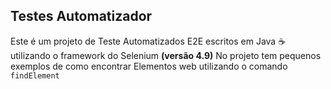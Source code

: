 ## Testes Automatizador 

Este é um projeto de Teste Automatizados E2E escritos em Java :coffee: utilizando o framework do Selenium **(versão 4.9)**
No projeto tem pequenos exemplos de como encontrar Elementos web utilizando o comando `findElement`
